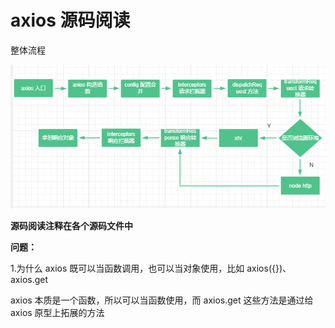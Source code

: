 # axios 源码阅读

整体流程

![axios流程](/imgs/img1.png)

**源码阅读注释在各个源码文件中**

**问题：**

1.为什么 axios 既可以当函数调用，也可以当对象使用，比如 axios({})、axios.get

axios 本质是一个函数，所以可以当函数使用，而 axios.get 这些方法是通过给 axios 原型上拓展的方法
